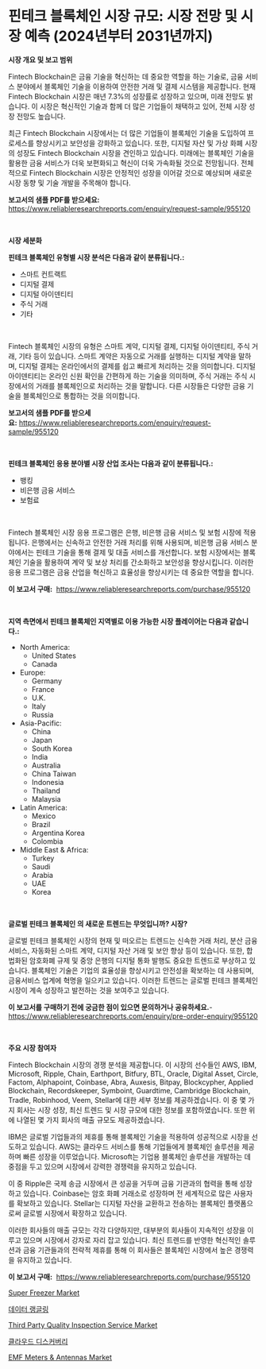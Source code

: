<p><h1>핀테크 블록체인 시장 규모: 시장 전망 및 시장 예측 (2024년부터 2031년까지)</h1></p><p><strong>시장 개요 및 보고 범위</strong></p>
<p><p>Fintech Blockchain은 금융 기술을 혁신하는 데 중요한 역할을 하는 기술로, 금융 서비스 분야에서 블록체인 기술을 이용하여 안전한 거래 및 결제 시스템을 제공합니다. 현재 Fintech Blockchain 시장은 매년 7.3%의 성장률로 성장하고 있으며, 미래 전망도 밝습니다. 이 시장은 혁신적인 기술과 함께 더 많은 기업들이 채택하고 있어, 전체 시장 성장 전망도 높습니다.</p><p>최근 Fintech Blockchain 시장에서는 더 많은 기업들이 블록체인 기술을 도입하여 프로세스를 향상시키고 보안성을 강화하고 있습니다. 또한, 디지털 자산 및 가상 화폐 시장의 성장도 Fintech Blockchain 시장을 견인하고 있습니다. 미래에는 블록체인 기술을 활용한 금융 서비스가 더욱 보편화되고 혁신이 더욱 가속화될 것으로 전망됩니다. 전체적으로 Fintech Blockchain 시장은 안정적인 성장을 이어갈 것으로 예상되며 새로운 시장 동향 및 기술 개발을 주목해야 합니다.</p></p>
<p><strong>보고서의 샘플 PDF를 받으세요:</strong> <a href="https://www.reliableresearchreports.com/enquiry/request-sample/955120">https://www.reliableresearchreports.com/enquiry/request-sample/955120</a></p>
<p>&nbsp;</p>
<p><strong>시장 세분화</strong></p>
<p><strong>핀테크 블록체인 유형별 시장 분석은 다음과 같이 분류됩니다.:</strong></p>
<p><ul><li>스마트 컨트랙트</li><li>디지털 결제</li><li>디지털 아이덴티티</li><li>주식 거래</li><li>기타</li></ul></p>
<p>&nbsp;</p>
<p><p>Fintech 블록체인 시장의 유형은 스마트 계약, 디지털 결제, 디지털 아이덴티티, 주식 거래, 기타 등이 있습니다. 스마트 계약은 자동으로 거래를 실행하는 디지털 계약을 말하며, 디지털 결제는 온라인에서의 결제를 쉽고 빠르게 처리하는 것을 의미합니다. 디지털 아이덴티티는 온라인 신원 확인을 간편하게 하는 기술을 의미하며, 주식 거래는 주식 시장에서의 거래를 블록체인으로 처리하는 것을 말합니다. 다른 시장들은 다양한 금융 기술을 블록체인으로 통합하는 것을 의미합니다.</p></p>
<p><strong>보고서의 샘플 PDF를 받으세요:</strong>&nbsp;<a href="https://www.reliableresearchreports.com/enquiry/request-sample/955120">https://www.reliableresearchreports.com/enquiry/request-sample/955120</a></p>
<p>&nbsp;</p>
<p><strong> 핀테크 블록체인 응용 분야별 시장 산업 조사는 다음과 같이 분류됩니다.:</strong></p>
<p><ul><li>뱅킹</li><li>비은행 금융 서비스</li><li>보험료</li></ul></p>
<p>&nbsp;</p>
<p><p>Fintech 블록체인 시장 응용 프로그램은 은행, 비은행 금융 서비스 및 보험 시장에 적용됩니다. 은행에서는 신속하고 안전한 거래 처리를 위해 사용되며, 비은행 금융 서비스 분야에서는 핀테크 기술을 통해 결제 및 대출 서비스를 개선합니다. 보험 시장에서는 블록체인 기술을 활용하여 계약 및 보상 처리를 간소화하고 보안성을 향상시킵니다. 이러한 응용 프로그램은 금융 산업을 혁신하고 효율성을 향상시키는 데 중요한 역할을 합니다.</p></p>
<p><strong>이 보고서 구매:</strong>&nbsp; <a href="https://www.reliableresearchreports.com/purchase/955120">https://www.reliableresearchreports.com/purchase/955120</a></p>
<p>&nbsp;</p>
<p><strong>지역 측면에서 핀테크 블록체인 지역별로 이용 가능한 시장 플레이어는 다음과 같습니다.:</strong></p>
<p><ul>
    <li>
        North America:
        <ul>
            <li>United States</li>
            <li>Canada</li>
        </ul>
    </li>
    <li>
        Europe:
        <ul>
            <li>Germany</li>
            <li>France</li>
            <li>U.K.</li>
            <li>Italy</li>
            <li>Russia</li>
        </ul>
    </li>
    <li>
        Asia-Pacific:
        <ul>
            <li>China</li>
            <li>Japan</li>
            <li>South Korea</li>
            <li>India</li>
            <li>Australia</li>
            <li>China Taiwan</li>
            <li>Indonesia</li>
            <li>Thailand</li>
            <li>Malaysia</li>
        </ul>
    </li>
    <li>
        Latin America:
        <ul>
            <li>Mexico</li>
            <li>Brazil</li>
            <li>Argentina Korea</li>
            <li>Colombia</li>
        </ul>
    </li>
    <li>
        Middle East & Africa:
        <ul>
            <li>Turkey</li>
            <li>Saudi</li>
            <li>Arabia</li>
            <li>UAE</li>
            <li>Korea</li>
        </ul>
    </li>
    </ul></p>
<p>&nbsp;</p>
<p><strong>글로벌 핀테크 블록체인 의 새로운 트렌드는 무엇입니까? 시장?</strong></p>
<p><p>글로벌 핀테크 블록체인 시장의 현재 및 떠오르는 트렌드는 신속한 거래 처리, 분산 금융 서비스, 자동화된 스마트 계약, 디지털 자산 거래 및 보안 향상 등이 있습니다. 또한, 합법화된 암호화폐 규제 및 중앙 은행의 디지털 통화 발행도 중요한 트렌드로 부상하고 있습니다. 블록체인 기술은 기업의 효율성을 향상시키고 안전성을 확보하는 데 사용되며, 금융서비스 업계에 혁명을 일으키고 있습니다. 이러한 트렌드는 글로벌 핀테크 블록체인 시장이 계속 성장하고 발전하는 것을 보여주고 있습니다.</p></p>
<p><strong>이 보고서를 구매하기 전에 궁금한 점이 있으면 문의하거나 공유하세요.</strong>- <a href="https://www.reliableresearchreports.com/enquiry/pre-order-enquiry/955120">https://www.reliableresearchreports.com/enquiry/pre-order-enquiry/955120</a></p>
<p>&nbsp;</p>
<p><strong>주요 시장 참여자</strong></p>
<p><p>Fintech Blockchain 시장의 경쟁 분석을 제공합니다. 이 시장의 선수들인 AWS, IBM, Microsoft, Ripple, Chain, Earthport, Bitfury, BTL, Oracle, Digital Asset, Circle, Factom, Alphapoint, Coinbase, Abra, Auxesis, Bitpay, Blockcypher, Applied Blockchain, Recordskeeper, Symboint, Guardtime, Cambridge Blockchain, Tradle, Robinhood, Veem, Stellar에 대한 세부 정보를 제공하겠습니다. 이 중 몇 가지 회사는 시장 성장, 최신 트렌드 및 시장 규모에 대한 정보를 포함하였습니다. 또한 위에 나열된 몇 가지 회사의 매출 규모도 제공하겠습니다.</p><p>IBM은 글로벌 기업들과의 제휴를 통해 블록체인 기술을 적용하여 성공적으로 시장을 선도하고 있습니다. AWS는 클라우드 서비스를 통해 기업들에게 블록체인 솔루션을 제공하며 빠른 성장을 이루었습니다. Microsoft는 기업용 블록체인 솔루션을 개발하는 데 중점을 두고 있으며 시장에서 강력한 경쟁력을 유지하고 있습니다.</p><p>이 중 Ripple은 국제 송금 시장에서 큰 성공을 거두며 금융 기관과의 협력을 통해 성장하고 있습니다. Coinbase는 암호 화폐 거래소로 성장하며 전 세계적으로 많은 사용자를 확보하고 있습니다. Stellar는 디지털 자산을 교환하고 전송하는 블록체인 플랫폼으로써 글로벌 시장에서 확장하고 있습니다. </p><p>이러한 회사들의 매출 규모는 각각 다양하지만, 대부분의 회사들이 지속적인 성장을 이루고 있으며 시장에서 강자로 자리 잡고 있습니다. 최신 트렌드를 반영한 혁신적인 솔루션과 금융 기관들과의 전략적 제휴를 통해 이 회사들은 블록체인 시장에서 높은 경쟁력을 유지하고 있습니다.</p></p>
<p><strong>이 보고서 구매:</strong>&nbsp;&nbsp;<a href="https://www.reliableresearchreports.com/purchase/955120">https://www.reliableresearchreports.com/purchase/955120</a></p>
<p><p><a href="https://view.publitas.com/reportprime-1/super-freezer-market-research-report-forecasted-for-period-from-2024-2031-by-market-type-market-application-and-region/">Super Freezer Market</a></p><p><a href="https://github.com/vs10l4sfg5c/Market-Research-Report-List-1/blob/main/9311449185473.md">데이터 랭글링</a></p><p><a href="https://github.com/RickHolmes3/Market-Research-Report-List-3/blob/main/third-party-quality-inspection-service-market.md">Third Party Quality Inspection Service Market</a></p><p><a href="https://github.com/crfsywufhm81415/Market-Research-Report-List-1/blob/main/1008718185472.md">클라우드 디스커버리</a></p><p><a href="https://pretty-mail-caf.notion.site/EMF-Meters-Antennas-Market-Offer-Valuable-Insights-into-Market-Size-Market-Share-Market-Trends--d4ee7e8935d84dfab4a16e2fd025552c">EMF Meters & Antennas Market</a></p></p>
